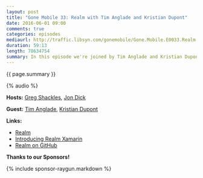 ```yaml
---
layout: post
title: "Gone Mobile 33: Realm with Tim Anglade and Kristian Dupont"
date: 2016-06-01 09:00
comments: true
categories: episodes
mediaurl: http://traffic.libsyn.com/gonemobile/Gone.Mobile.E0033.Realm.with.Tim.Anglade.and.Kristian.Dupont.mp3
duration: 59:13
length: 78634754
summary: In this episode we're joined by Tim Anglade and Kristian Dupont from Realm, a mobile-focused database solution that recently launched support for Xamarin.
---
```


{{ page.summary }}

<!-- more -->

{% audio %}

**Hosts:** [Greg Shackles](http://twitter.com/gshackles), [Jon Dick](http://twitter.com/redth)

**Guest:** [Tim Anglade](https://twitter.com/timanglade), [Kristian Dupont](https://twitter.com/kristiandupont)

**Links:** 

- [Realm](https://realm.io/)
- [Introducing Realm Xamarin](https://realm.io/news/introducing-realm-xamarin/)
- [Realm on GitHub](https://github.com/realm/realm-dotnet)

**Thanks to our Sponsors!**

{% include sponsor-raygun.markdown %}
